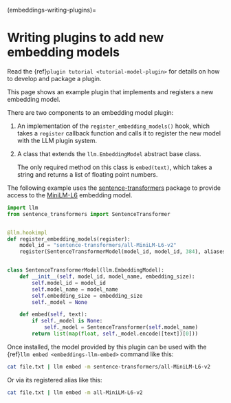 (embeddings-writing-plugins)=
# Writing plugins to add new embedding models

Read the {ref}`plugin tutorial <tutorial-model-plugin>` for details on how to develop and package a plugin.

This page shows an example plugin that implements and registers a new embedding model.

There are two components to an embedding model plugin:

1. An implementation of the `register_embedding_models()` hook, which takes a `register` callback function and calls it to register the new model with the LLM plugin system.
2. A class that extends the `llm.EmbeddingModel` abstract base class.

    The only required method on this class is `embed(text)`, which takes a string and returns a list of floating point numbers.

The following example uses the [sentence-transformers](https://github.com/UKPLab/sentence-transformers) package to provide access to the [MiniLM-L6](https://huggingface.co/sentence-transformers/all-MiniLM-L6-v2) embedding model.

```python
import llm
from sentence_transformers import SentenceTransformer


@llm.hookimpl
def register_embedding_models(register):
    model_id = "sentence-transformers/all-MiniLM-L6-v2"
    register(SentenceTransformerModel(model_id, model_id, 384), aliases=("all-MiniLM-L6-v2",))


class SentenceTransformerModel(llm.EmbeddingModel):
    def __init__(self, model_id, model_name, embedding_size):
        self.model_id = model_id
        self.model_name = model_name
        self.embedding_size = embedding_size
        self._model = None

    def embed(self, text):
        if self._model is None:
            self._model = SentenceTransformer(self.model_name)
        return list(map(float, self._model.encode([text])[0]))
```
Once installed, the model provided by this plugin can be used with the {ref}`llm embed <embeddings-llm-embed>` command like this:

```bash
cat file.txt | llm embed -m sentence-transformers/all-MiniLM-L6-v2
```
Or via its registered alias like this:
```bash
cat file.txt | llm embed -m all-MiniLM-L6-v2
```
